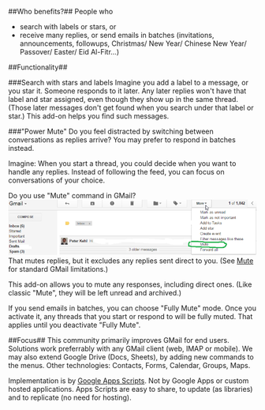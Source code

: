 ##Who benefits?##
People who
 * search with labels or stars, or
 * receive many replies, or send emails in batches (invitations, announcements, followups, Christmas/ New Year/ Chinese New Year/ Passover/ Easter/ Eid Al-Fitr...)

##Functionality##

###Search with stars and labels
Imagine you add a label to a message, or you star it. Someone responds to it later. Any later replies won't have that label and star assigned, even though they show up in the same thread. (Those later messages don't get found when you search under that label or star.) This add-on helps you find such messages.

###"Power Mute"
Do you feel distracted by switching between conversations as replies arrive? You may prefer to respond in batches instead.

Imagine: When you start a thread, you could decide when you want to handle any replies. Instead of following the feed, you can focus on conversations of your choice.

Do you use "Mute" command in GMail?
![Mute button](img/Mute.png)
That mutes replies, but it excludes any replies sent direct to you. (See [Mute](http://smallbusiness.chron.com/mute-mean-gmail-62428.html) for standard GMail limitations.)

This add-on allows you to mute any responses, including direct ones. (Like classic "Mute", they will be left unread and archived.)

If you send emails in batches, you can choose "Fully Mute" mode. Once you activate it, any threads that you start or respond to will be fully muted. That applies until you deactivate "Fully Mute".

##Focus##
This community primarily improves GMail for end users. Solutions work preferrably with any GMail client (web, IMAP or mobile). We may also extend Google Drive (Docs, Sheets), by adding new commands to the menus. Other technologies: Contacts, Forms, Calendar, Groups, Maps.

Implementation is by [Google Apps Scripts](https://www.google.com/script/start/). Not by Google Apps or custom hosted applications. Apps Scripts are easy to share, to update (as libraries) and to replicate (no need for hosting).
